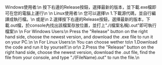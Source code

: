 Windows使用者:\n
按下右邊的Release按鈕，選擇最新的版本，並下載.exe檔即可在您的電腦上運行\n
\n
Linux使用者:\n
您可以選擇\n
1.下載源代碼，並自行編譯成執行檔。\n
或是\n
2.選擇按下右邊的Release按鈕，選擇最新的版本，下載.out檔，於console內找出該檔案存放位置，並打上"./(檔案名稱).out"即可執行檔案\n
\n
For Windows Users:\n
Press the "Release" button on the right hand side, choose the newest version, and download the .exe file to run it on your PC.\n
\n
For Linux Users:\n
You can choose wether to\n
1.Download the code and run it by yourself.\n
or\n
2.Press the "Release" button on the right hand side, choose the newest version, download the .out file, find the file from your console, and type "./(FileName).out" to run the file.\n
